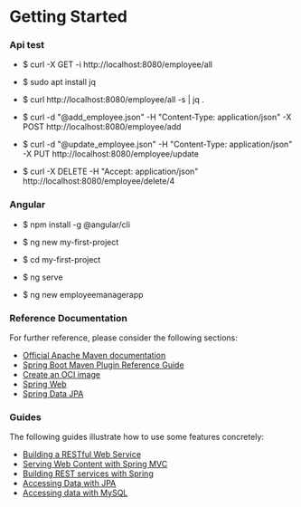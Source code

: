 # Getting Started

### Api test
* $ curl -X GET -i http://localhost:8080/employee/all

* $ sudo apt install jq
* $ curl http://localhost:8080/employee/all -s | jq .

* $ curl -d "@add_employee.json" -H "Content-Type: application/json" -X POST http://localhost:8080/employee/add

* $ curl -d "@update_employee.json" -H "Content-Type: application/json" -X PUT http://localhost:8080/employee/update

* $ curl -X DELETE -H "Accept: application/json" http://localhost:8080/employee/delete/4

### Angular
* $ npm install -g @angular/cli
* $ ng new my-first-project
* $ cd my-first-project
* $ ng serve

* $ ng new employeemanagerapp

### Reference Documentation
For further reference, please consider the following sections:

* [Official Apache Maven documentation](https://maven.apache.org/guides/index.html)
* [Spring Boot Maven Plugin Reference Guide](https://docs.spring.io/spring-boot/docs/2.4.5/maven-plugin/reference/html/)
* [Create an OCI image](https://docs.spring.io/spring-boot/docs/2.4.5/maven-plugin/reference/html/#build-image)
* [Spring Web](https://docs.spring.io/spring-boot/docs/2.4.5/reference/htmlsingle/#boot-features-developing-web-applications)
* [Spring Data JPA](https://docs.spring.io/spring-boot/docs/2.4.5/reference/htmlsingle/#boot-features-jpa-and-spring-data)

### Guides
The following guides illustrate how to use some features concretely:

* [Building a RESTful Web Service](https://spring.io/guides/gs/rest-service/)
* [Serving Web Content with Spring MVC](https://spring.io/guides/gs/serving-web-content/)
* [Building REST services with Spring](https://spring.io/guides/tutorials/bookmarks/)
* [Accessing Data with JPA](https://spring.io/guides/gs/accessing-data-jpa/)
* [Accessing data with MySQL](https://spring.io/guides/gs/accessing-data-mysql/)

